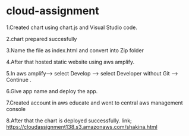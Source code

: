 # cloud-assignment
1.Created chart using chart.js and Visual Studio code.

2.chart prepared succesfully

3.Name the file as index.html and convert into Zip folder

4.After that hosted static website using aws amplify.

5.In aws amplify--> select Develop --> select Developer without Git --> Continue .

6.Give app name and deploy the app.

7.Created account in aws educate and went to central aws management console

8.After that the chart is deployed successfully.
link;
https://cloudassignment138.s3.amazonaws.com/shakina.html

